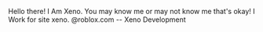 Hello there!
I Am Xeno.
You may know me or may not know me that's okay!
I Work for site xeno.
@roblox.com -- Xeno Development
